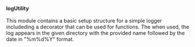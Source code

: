 **logUtility**<br><br>
This module contains a basic setup structure for a simple logger includeding a decorator that can be used for functions. The when used, the log appears in the given directory with the provided name followed by the date in "%m%d%Y" format.